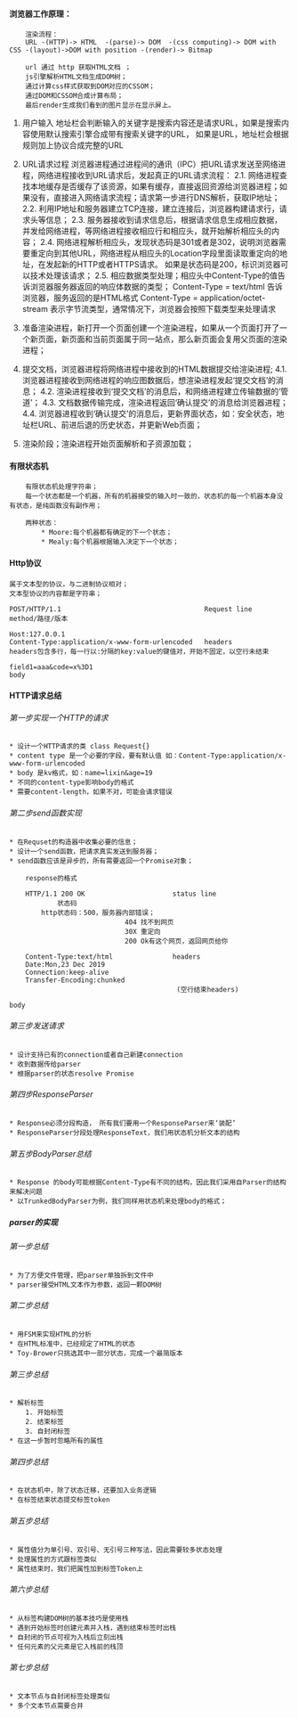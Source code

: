 #### 浏览器工作原理：
		渲染流程：
		URL -(HTTP)-> HTML  -(parse)-> DOM  -(css computing)-> DOM with CSS -(layout)->DOM with position -(render)-> Bitmap

		url 通过 http 获取HTML文档 ；
		js引擎解析HTML文档生成DOM树；
		通过计算css样式获取到DOM对应的CSSOM；
		通过DOM和CSSOM合成计算布局；
		最后render生成我们看到的图片显示在显示屏上。

1. 用户输入
地址栏会判断输入的关键字是搜索内容还是请求URL，如果是搜索内容使用默认搜索引擎合成带有搜索关键字的URL，
如果是URL，地址栏会根据规则加上协议合成完整的URL


2. URL请求过程
浏览器进程通过进程间的通讯（IPC）把URL请求发送至网络进程，网络进程接收到URL请求后，发起真正的URL请求流程：
	2.1. 网络进程查找本地缓存是否缓存了该资源，如果有缓存，直接返回资源给浏览器进程；如果没有，直接进入网络请求流程；请求第一步进行DNS解析，获取IP地址；
	2.2. 利用IP地址和服务器建立TCP连接，建立连接后，浏览器构建请求行，请求头等信息；
	2.3. 服务器接收到请求信息后，根据请求信息生成相应数据，并发给网络进程，等网络进程接收相应行和相应头，就开始解析相应头的内容；
	2.4. 网络进程解析相应头，发现状态码是301或者是302，说明浏览器需要重定向到其他URL，网络进程从相应头的Location字段里面读取重定向的地址，在发起新的HTTP或者HTTPS请求。
	如果是状态码是200，标识浏览器可以技术处理该请求；
	2.5. 相应数据类型处理；相应头中Content-Type的值告诉浏览器服务器返回的响应体数据的类型；
	Content-Type = text/html 告诉浏览器，服务返回的是HTML格式
	Content-Type = application/octet-stream 表示字节流类型，通常情况下，浏览器会按照下载类型来处理请求


3. 准备渲染进程，新打开一个页面创建一个渲染进程，如果从一个页面打开了一个新页面，新页面和当前页面属于同一站点，那么新页面会复用父页面的渲染进程；


4. 提交文档，浏览器进程将网络进程中接收到的HTML数据提交给渲染进程;
	4.1. 浏览器进程接收到网络进程的响应图数据后，想渲染进程发起‘提交文档’的消息；
	4.2. 渲染进程接收到‘提交文档’的消息后，和网络进程建立传输数据的‘管道’；
	4.3. 文档数据传输完成，渲染进程返回‘确认提交’的消息给浏览器进程；
	4.4. 浏览器进程收到‘确认提交’的消息后，更新界面状态，如：安全状态，地址栏URL、前进后退的历史状态，并更新Web页面；


5. 渲染阶段；渲染进程开始页面解析和子资源加载；


#### 有限状态机
		有限状态机处理字符串；
		每一个状态都是一个机器，所有的机器接受的输入时一致的，状态机的每一个机器本身没有状态，是纯函数没有副作用；

		两种状态：
			* Moore:每个机器都有确定的下一个状态；
			* Mealy:每个机器根据输入决定下一个状态；

#### Http协议
	属于文本型的协议，与二进制协议相对；
	文本型协议的内容都是字符串；

	POST/HTTP/1.1                                    Request line
	method/路径/版本

	Host:127.0.0.1
	Content-Type:application/x-www-form-urlencoded   headers
	headers包含多行，每一行以:分隔的key:value的键值对，开始不固定，以空行未结束

	field1=aaa&code=x%3D1														 body

#### HTTP请求总结

###### 第一步实现一个HTTP的请求
	* 设计一个HTTP请求的类 class Request{}
	* content type 是一个必要的字段，要有默认值 如：Content-Type:application/x-www-form-urlencoded   
	* body 是kv格式，如：name=lixin&age=19
	* 不同的content-type影响body的格式
	* 需要content-length，如果不对，可能会请求错误 

###### 第二步send函数实现
	* 在Requset的构造器中收集必要的信息；
	* 设计一个send函数，把请求真实发送到服务器；
	* send函数应该是异步的，所有需要返回一个Promise对象；

		response的格式

		HTTP/1.1 200 OK                      status line
		        状态码
			http状态码：500，服务器内部错误；
								 404 找不到网页
								 30X 重定向
								 200 Ok有这个网页，返回网页给你
		
		Content-Type:text/html               headers
		Date:Mon,23 Dec 2019 
		Connection:keep-alive
		Transfer-Encoding:chunked
		                                      (空行结束headers)
																					body

###### 第三步发送请求
	* 设计支持已有的connection或者自己新建connection
	* 收到数据传给parser
	* 根据parser的状态resolve Promise

###### 第四步ResponseParser
	* Response必须分段构造， 所有我们要用一个ResponseParser来‘装配’
	* ResponseParser分段处理ResponseText，我们用状态机分析文本的结构

###### 第五步BodyParser总结
	* Response 的body可能根据Content-Type有不同的结构，因此我们采用自Parser的结构来解决问题
	* 以TrunkedBodyParser为例，我们同样用状态机来处理body的格式；	

##### parser的实现

###### 第一步总结
	* 为了方便文件管理，把parser单独拆到文件中
	* parser接受HTML文本作为参数，返回一颗DOM树

###### 第二步总结
	* 用FSM来实现HTML的分析
	* 在HTML标准中，已经规定了HTML的状态
	* Toy-Brower只挑选其中一部分状态，完成一个最简版本

###### 第三步总结
	* 解析标签
		1. 开始标签
		2. 结束标签
		3. 自封闭标签
	* 在这一步暂时忽略所有的属性

###### 第四步总结
	* 在状态机中，除了状态迁移，还要加入业务逻辑
	* 在标签结束状态提交标签token

###### 第五步总结
	* 属性值分为单引号、双引号、无引号三种写法，因此需要较多状态处理
	* 处理属性的方式跟标签类似
	* 属性结束时，我们把属性加到标签Token上

###### 第六步总结
	* 从标签构建DOM树的基本技巧是使用栈
	* 遇到开始标签时创建元素并入栈，遇到结束标签时出栈
	* 自封闭的节点可视为入栈后立刻出栈
	* 任何元素的父元素是它入栈前的栈顶

###### 第七步总结
	* 文本节点与自封闭标签处理类似
	* 多个文本节点需要合并